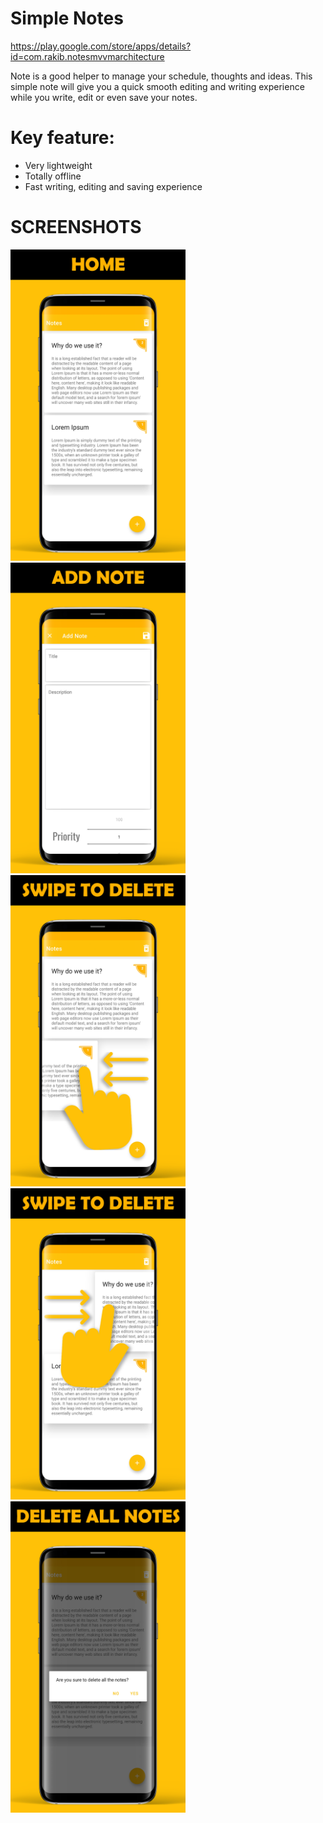 # Simple Notes
https://play.google.com/store/apps/details?id=com.rakib.notesmvvmarchitecture


Note is a good helper to manage your schedule, thoughts and ideas. 
This simple note will give you a quick smooth editing and writing experience while you write, edit or even save your notes.

# Key feature:
* Very lightweight
* Totally offline
* Fast writing, editing and saving experience





# SCREENSHOTS
<img src="images/home_ss.png" width=280>

<img src="images/add_note.png" width=280>

<img src="images/swipe_to _delete_left.png" width=280>

<img src="images/swipe_to _delete_right.png" width=280>

<img src="images/delete_all_notes.png" width=280>
